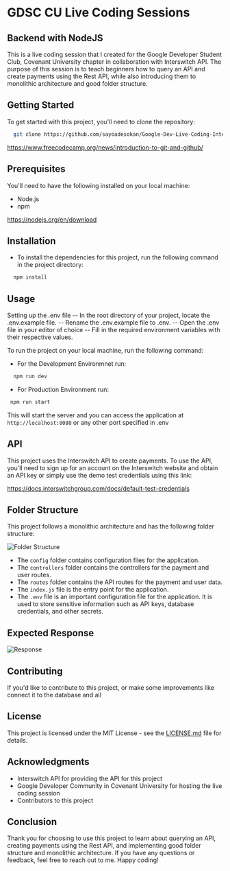 # GDSC CU Live Coding Sessions

## Backend with NodeJS

This is a live coding session that I created for the Google Developer Student Club, Covenant University chapter in collaboration with Interswitch API. The purpose of this session is to teach beginners how to query an API and create payments using the Rest API, while also introducing them to monolithic architecture and good folder structure.

## Getting Started

To get started with this project, you'll need to clone the repository:

```bash
  git clone https://github.com/sayoadesokan/Google-Dev-Live-Coding-Interswitch-API.git
```

https://www.freecodecamp.org/news/introduction-to-git-and-github/

## Prerequisites

You'll need to have the following installed on your local machine:

- Node.js
- npm

https://nodejs.org/en/download

## Installation

- To install the dependencies for this project, run the following command in the project directory:

```bash
  npm install
```

## Usage

Setting up the .env file
-- In the root directory of your project, locate the .env.example file.
-- Rename the .env.example file to .env.
-- Open the .env file in your editor of choice
-- Fill in the required environment variables with their respective values.

To run the project on your local machine, run the following command:

- For the Development Environmnet run:

```bash
  npm run dev
```

- For Production Environment run:

```bash
 npm run start
```

This will start the server and you can access the application at `http://localhost:8080` or any other port specified in .env

## API

This project uses the Interswitch API to create payments. To use the API, you'll need to sign up for an account on the Interswitch website and obtain an API key or simply use the demo test credentials using this link:

https://docs.interswitchgroup.com/docs/default-test-credentials

## Folder Structure

This project follows a monolithic architecture and has the following folder structure:

![Folder Structure](./images/img1.png)

- The `config` folder contains configuration files for the application.
- The `controllers` folder contains the controllers for the payment and user routes.
- The `routes` folder contains the API routes for the payment and user data.
- The `index.js` file is the entry point for the application.
- The `.env` file is an important configuration file for the application. It is used to store sensitive information such as API keys, database credentials, and other secrets.

## Expected Response

![Response](./images/img2.png)

## Contributing

If you'd like to contribute to this project, or make some improvements like connect it to the database and all

## License

This project is licensed under the MIT License - see the [LICENSE.md](LICENSE.md) file for details.

## Acknowledgments

- Interswitch API for providing the API for this project
- Google Developer Community in Covenant University for hosting the live coding session
- Contributors to this project

## Conclusion

Thank you for choosing to use this project to learn about querying an API, creating payments using the Rest API, and implementing good folder structure and monolithic architecture. If you have any questions or feedback, feel free to reach out to me. Happy coding!

```

```
